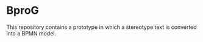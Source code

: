 # BproG
This repository contains a prototype in which a stereotype text is converted into a BPMN model.
